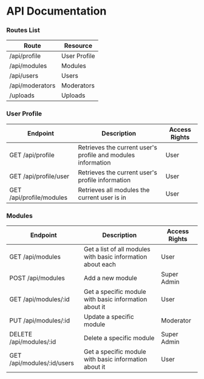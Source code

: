 # API Documentation

### Routes List
|      Route      |      Resource     | 
| --------------  | ----------------- | 
|   /api/profile  |    User Profile   |
|   /api/modules  |      Modules      | 
|    /api/users   |       Users       |
| /api/moderators |     Moderators    |
|     /uploads    |      Uploads      |

### User Profile
|          Endpoint          |                             Description                            |  Access Rights  |
|----------------------------|--------------------------------------------------------------------|-----------------|
|       GET /api/profile     |    Retrieves the current user's profile and modules information    |      User       |
|    GET /api/profile/user   |          Retrieves the current user's profile information          |      User       |
|  GET /api/profile/modules  |            Retrieves all modules the current user is in            |      User       |

### Modules
|          Endpoint          |                            Description                           |  Access Rights  |
|----------------------------|------------------------------------------------------------------|-----------------|
|      GET /api/modules      |    Get a list of all modules with basic information about each   |      User       |
|      POST /api/modules     |                          Add a new module                        |   Super Admin   |
|    GET /api/modules/:id    |       Get a specific module with basic information about it      |      User       |
|    PUT /api/modules/:id    |                      Update a specific module                    |    Moderator    |
|  DELETE /api/modules/:id   |                      Delete a specific module                    |   Super Admin   |
| GET /api/modules/:id/users |       Get a specific module with basic information about it      |      User       |